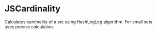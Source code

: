 # JSCardinality
Calculates cardinality of a set using HashLogLog algorithm. For small sets uses precise calculation.
